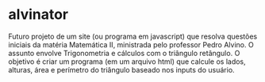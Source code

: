 # alvinator
Futuro projeto de um site (ou programa em javascript) que resolva questões iniciais da matéria Matemática II, ministrada pelo professor Pedro Alvino.
O assunto envolve Trigonometria e cálculos com o triângulo retângulo. O objetivo é criar um programa (em um arquivo html) que calcule os lados, alturas, área e perímetro do triângulo baseado nos inputs do usuário. 
